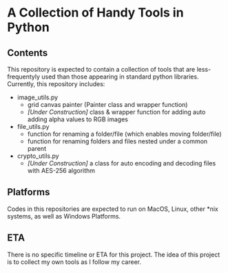 # A Collection of Handy Tools in Python

## Contents

This repository is expected to contain a collection of tools that are less-frequentyly used than those appearing in standard python libraries. Currently, this repository includes:

- image_utils.py
  - grid canvas painter (Painter class and wrapper function)
  - _[Under Construction]_ class & wrapper function for adding auto adding alpha values to RGB images
- file_utils.py
  - function for renaming a folder/file (which enables moving folder/file)
  - function for renaming folders and files nested under a common parent
- crypto_utils.py
  - _[Under Construction]_ a class for auto encoding and decoding files with AES-256 algorithm

## Platforms

Codes in this repositories are expected to run on MacOS, Linux, other *nix systems, as well as Windows Platforms.

## ETA

There is no specific timeline or ETA for this project. The idea of this project is to collect my own tools as I follow my career.